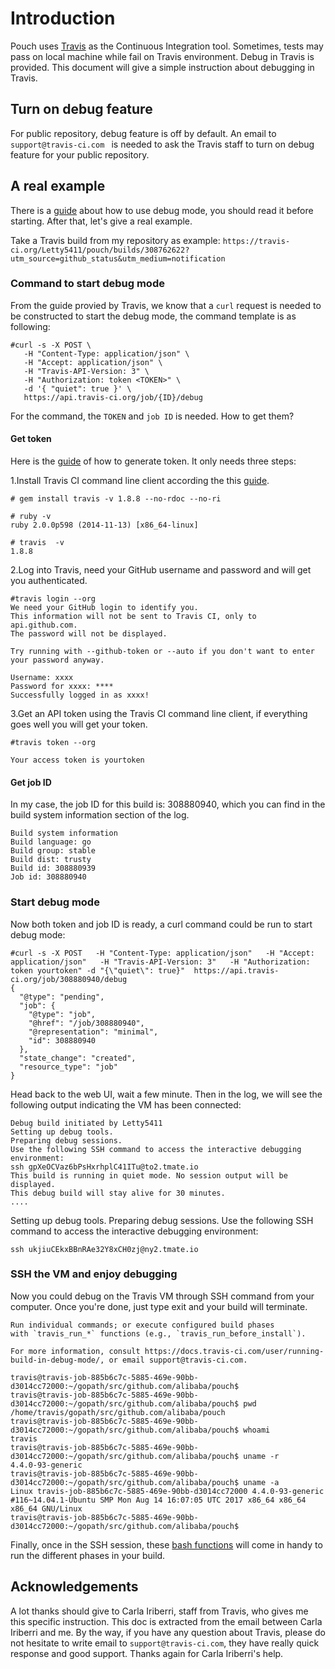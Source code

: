 # Introduction

Pouch uses [Travis](https://travis-ci.com/) as the Continuous Integration tool. Sometimes, tests may pass on local machine while fail on Travis environment. Debug in Travis is provided.
This document will give a simple instruction about debugging in Travis.

## Turn on debug feature

For public repository, debug feature is off by default. An email to `support@travis-ci.com
` is needed to ask the Travis staff to turn on debug feature for your public repository.

## A real example

There is a [guide]( https://docs.travis-ci.com/user/running-build-in-debug-mode/) about how to use debug mode, you should read it before starting. After that, let's give a real example.

Take a Travis build from my repository as example:
`https://travis-ci.org/Letty5411/pouch/builds/308762622?utm_source=github_status&utm_medium=notification`

### Command to start debug mode

From the guide provied by Travis, we know that a `curl` request is needed to be constructed to start the debug mode, the command template is as following:

```shell
#curl -s -X POST \
   -H "Content-Type: application/json" \
   -H "Accept: application/json" \
   -H "Travis-API-Version: 3" \
   -H "Authorization: token <TOKEN>" \
   -d '{ "quiet": true }' \
   https://api.travis-ci.org/job/{ID}/debug
```

For the command, the `TOKEN` and `job ID` is needed. How to get them?

#### Get token

Here is the [guide](https://docs.travis-ci.com/user/triggering-builds/) of how to generate token. It only needs three steps:

1.Install Travis CI command line client according the this [guide](https://github.com/travis-ci/travis.rb).

```
# gem install travis -v 1.8.8 --no-rdoc --no-ri

# ruby -v
ruby 2.0.0p598 (2014-11-13) [x86_64-linux]

# travis  -v
1.8.8

```

2.Log into Travis, need your GitHub username and password and will get you authenticated.

```
#travis login --org
We need your GitHub login to identify you.
This information will not be sent to Travis CI, only to api.github.com.
The password will not be displayed.

Try running with --github-token or --auto if you don't want to enter your password anyway.

Username: xxxx
Password for xxxx: ****
Successfully logged in as xxxx!
```

3.Get an API token using the Travis CI command line client, if everything goes well you will get your token.

```
#travis token --org

Your access token is yourtoken
```

#### Get job ID

In my case, the job ID for this build is: 308880940, which you can find in the build system information section of the log.

```
Build system information
Build language: go
Build group: stable
Build dist: trusty
Build id: 308880939
Job id: 308880940
```

### Start debug mode

Now both token and job ID is ready, a curl command could be run to start debug mode:

```
#curl -s -X POST   -H "Content-Type: application/json"   -H "Accept: application/json"   -H "Travis-API-Version: 3"   -H "Authorization: token yourtoken" -d "{\"quiet\": true}"  https://api.travis-ci.org/job/308880940/debug
{
  "@type": "pending",
  "job": {
    "@type": "job",
    "@href": "/job/308880940",
    "@representation": "minimal",
    "id": 308880940
  },
  "state_change": "created",
  "resource_type": "job"
}
```

Head back to the web UI, wait a few minute. Then in the log, we will see the following output indicating the VM has been connected:

```
Debug build initiated by Letty5411
Setting up debug tools.
Preparing debug sessions.
Use the following SSH command to access the interactive debugging environment:
ssh gpXeOCVaz6bPsHxrhplC41ITu@to2.tmate.io
This build is running in quiet mode. No session output will be displayed.
This debug build will stay alive for 30 minutes.
....

```

Setting up debug tools.
Preparing debug sessions.
Use the following SSH command to access the interactive debugging environment:

```
ssh ukjiuCEkxBBnRAe32Y8xCH0zj@ny2.tmate.io
```

### SSH the VM and enjoy debugging

Now you could debug on the Travis VM through SSH command from your computer. Once you're done, just type exit and your build will terminate.

```
Run individual commands; or execute configured build phases
with `travis_run_*` functions (e.g., `travis_run_before_install`).

For more information, consult https://docs.travis-ci.com/user/running-build-in-debug-mode/, or email support@travis-ci.com.

travis@travis-job-885b6c7c-5885-469e-90bb-d3014cc72000:~/gopath/src/github.com/alibaba/pouch$
travis@travis-job-885b6c7c-5885-469e-90bb-d3014cc72000:~/gopath/src/github.com/alibaba/pouch$ pwd
/home/travis/gopath/src/github.com/alibaba/pouch
travis@travis-job-885b6c7c-5885-469e-90bb-d3014cc72000:~/gopath/src/github.com/alibaba/pouch$ whoami
travis
travis@travis-job-885b6c7c-5885-469e-90bb-d3014cc72000:~/gopath/src/github.com/alibaba/pouch$ uname -r
4.4.0-93-generic
travis@travis-job-885b6c7c-5885-469e-90bb-d3014cc72000:~/gopath/src/github.com/alibaba/pouch$ uname -a
Linux travis-job-885b6c7c-5885-469e-90bb-d3014cc72000 4.4.0-93-generic #116~14.04.1-Ubuntu SMP Mon Aug 14 16:07:05 UTC 2017 x86_64 x86_64 x86_64 GNU/Linux
travis@travis-job-885b6c7c-5885-469e-90bb-d3014cc72000:~/gopath/src/github.com/alibaba/pouch$
```

Finally, once in the SSH session, these [bash functions](https://docs.travis-ci.com/user/running-build-in-debug-mode/#Things-to-do-once-you-are-inside-the-debug-VM) will come in handy to run the different phases in your build.

## Acknowledgements

A lot thanks should give to Carla Iriberri, staff from Travis, who gives me this specific instruction. This doc is extracted from the email between Carla Iriberri and me.
By the way, if you have any question about Travis, please do not hesitate to write email to
`support@travis-ci.com`, they have really quick response and good support. Thanks again for Carla Iriberri's help.

